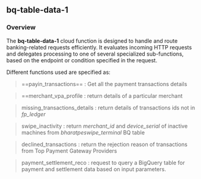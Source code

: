 ## bq-table-data-1

### Overview
The **bq-table-data-1** cloud function is designed to handle and route banking-related requests efficiently. It evaluates incoming HTTP requests and delegates processing to one of several specialized sub-functions, based on the endpoint or condition specified in the request.
     
Different functions used are specified as:
> ==payin_transactions== : Get all the payment transactions details
     
> ==merchant_vpa_profile : return details of a particular merchant

> missing_transactions_details : return details of transactions ids not in *fp_ledger*

> swipe_inactivity : return *merchant_id* and *device_serial* of inactive machines from *bharatpeswipe_terminal* BQ table

> declined_transactions : return the rejection reason of transactions from Top Payment Gateway Providers

> payment_settlement_reco : request to query a BigQuery table for payment and settlement data based on input parameters.
